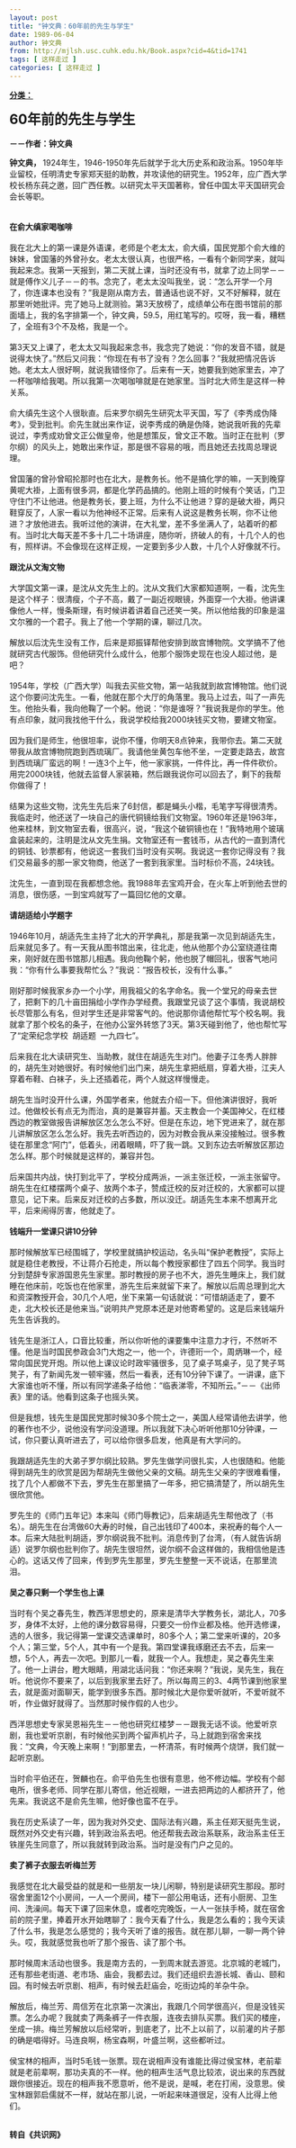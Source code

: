 ```yaml
---
layout: post
title: "钟文典：60年前的先生与学生"
date: 1989-06-04
author: 钟文典
from: http://mjlsh.usc.cuhk.edu.hk/Book.aspx?cid=4&tid=1741
tags: [ 这样走过 ]
categories: [ 这样走过 ]
---
```


<div style="margin: 15px 10px 10px 0px;">
 <div>
  <span id="ctl00_ContentPlaceHolder1_chapter1_SubjectLabel" style="font-weight:bold;text-decoration:underline;">
   分类：
  </span>
 </div>
 <p>
  <strong>
   <font size="5">
    60年前的先生与学生
    <br/>
   </font>
   <br/>
   －－作者：钟文典
  </strong>
 </p>
 <p>
  <strong>
   钟文典，
  </strong>
  1924年生，1946-1950年先后就学于北大历史系和政治系。1950年毕业留校，任明清史专家郑天挺的助教，并攻读他的研究生。1952年，应广西大学校长杨东莼之邀，回广西任教。以研究太平天国著称，曾任中国太平天国研究会会长等职。
  <br/>
  <br/>
  <br/>
  <strong>
   在俞大缜家喝咖啡
   <br/>
  </strong>
  <br/>
  我在北大上的第一课是外语课，老师是个老太太，俞大缜，国民党那个俞大维的妹妹，曾国藩的外曾孙女。老太太很认真，也很严格，一看有个新同学来，就叫我起来念。我第一天报到，第二天就上课，当时还没有书，就拿了边上同学－－就是傅作义儿子－－的书。念完了，老太太没叫我坐，说：“怎么开学一个月了，你连课本也没有？”我是刚从南方去，普通话也说不好，又不好解释，就在那里听她批评。完了她马上就测验。第3天放榜了，成绩单公布在图书馆前的那面墙上，我的名字排第一个，钟文典，59.5，用红笔写的。哎呀，我一看，糟糕了，全班有3个不及格，我是一个。
  <br/>
  <br/>
  第3天又上课了，老太太又叫我起来念书，我念完了她说：“你的发音不错，就是说得太快了。”然后又问我：“你现在有书了没有？怎么回事？”我就把情况告诉她。老太太人很好啊，就说我错怪你了。后来有一天，她要我到她家里去，冲了一杯咖啡给我喝。所以我第一次喝咖啡就是在她家里。当时北大师生是这样一种关系。
  <br/>
  <br/>
  俞大缜先生这个人很耿直。后来罗尔纲先生研究太平天国，写了《李秀成伪降考》，受到批判。俞先生就出来作证，说李秀成的确是伪降，她说我听我的先辈说过，李秀成劝曾文正公做皇帝，他是想策反，曾文正不敢。当时正在批判（罗尔纲）的风头上，她敢出来作证，那是很不容易的哦，而且她还去找周总理说理。
  <br/>
  <br/>
  曾国藩的曾孙曾昭抡那时也在北大，是教务长。他不是搞化学的嘛，一天到晚穿黄呢大褂，上面有很多洞，都是化学药品搞的。他刚上班的时候有个笑话，门卫守住门不让他进。他是教务长，要上班，为什么不让他进？穿的是破大褂，两只鞋穿反了，人家一看以为他神经不正常。后来有人说这是教务长啊，你不让他进？才放他进去。我听过他的演讲，在大礼堂，差不多坐满人了，站着听的都有。当时北大每天差不多十几二十场讲座，随你听，挤破人的有，十几个人的也有，照样讲。不会像现在这样正规，一定要到多少人数，十几个人好像就不行。
  <br/>
  <br/>
  <strong>
   跟沈从文淘文物
   <br/>
  </strong>
  <br/>
  大学国文第一课，是沈从文先生上的。沈从文我们大家都知道啊，一看，沈先生是这个样子：很清瘦，个子不高，戴了一副近视眼镜，外面穿一个大褂。他讲课像他人一样，慢条斯理，有时候讲着讲着自己还笑一笑。所以他给我的印象是温文尔雅的一个君子。我上了他一个学期的课，聊过几次。
  <br/>
  <br/>
  解放以后沈先生没有工作，后来是郑振铎帮他安排到故宫博物院。文学搞不了他就研究古代服饰。但他研究什么成什么，他那个服饰史现在也没人超过他，是吧？
  <br/>
  <br/>
  1954年，学校（广西大学）叫我去买些文物，第一站我就到故宫博物馆。他们说这个你要问沈先生。一看，他就在那个大厅的角落里。我马上过去，叫了一声先生。他抬头看，我向他鞠了一个躬。他说：“你是谁呀？”我说我是你的学生。他有点印象，就问我找他干什么，我说学校给我2000块钱买文物，要建文物室。
  <br/>
  <br/>
  因为我们是师生，他很坦率，说你不懂，你明天8点钟来，我带你去。第二天就带我从故宫博物院跑到西琉璃厂。我请他坐黄包车他不坐，一定要走路去，故宫到西琉璃厂蛮远的啊！一连3个上午，他一家家挑，一件件比，再一件件砍价。用完2000块钱，他就去监督人家装箱，然后跟我说你可以回去了，剩下的我帮你做得了！
  <br/>
  <br/>
  结果为这些文物，沈先生先后来了6封信，都是蝇头小楷，毛笔字写得很清秀。我临走时，他还送了一块自己的唐代铜镜给我们文物室。1960年还是1963年，他来桂林，到文物室去看，很高兴，说，“我这个破铜镜也在！”我特地用个玻璃盒装起来的，注明是沈从文先生捐。文物室还有一套钱币，从古代的一直到清代的铜钱、钞票都有，他说这一套我们当时没有买啊。我说这一套你记得没有？我们交易最多的那一家文物商，他送了一套到我家里。当时标价不高，24块钱。
  <br/>
  <br/>
  沈先生，一直到现在我都想念他。我1988年去宝鸡开会，在火车上听到他去世的消息，很伤感，一到宝鸡就写了一篇回忆他的文章。
  <br/>
  <br/>
  <strong>
   请胡适给小学题字
   <br/>
  </strong>
  <br/>
  1946年10月，胡适先生主持了北大的开学典礼，那是我第一次见到胡适先生，后来就见多了。有一天我从图书馆出来，往北走，他从他那个办公室绕道往南来，刚好就在图书馆那儿相遇。我向他鞠个躬，他也脱了帽回礼，很客气地问我：“你有什么事要我帮忙么？”我说：“报告校长，没有什么事。”
  <br/>
  <br/>
  刚好那时候我家乡办一个小学，用我祖父的名字命名。我一个堂兄的母亲去世了，把剩下的几十亩田捐给小学作办学经费。我跟堂兄谈了这个事情，我说胡校长尽管那么有名，但对学生还是非常客气的。他说那你请他帮忙写个校名啊。我就拿了那个校名的条子，在他办公室外转悠了3天。第3天碰到他了，他也帮忙写了“定荣纪念学校  胡适题  一九四七”。
  <br/>
  <br/>
  后来我在北大读研究生、当助教，就住在胡适先生对门。他妻子江冬秀人胖胖的，胡先生对她很好。有时候他们出门来，胡先生拿把纸扇，穿着大褂，江夫人穿着布鞋、白袜子，头上还插着花，两个人就这样慢慢走。
  <br/>
  <br/>
  胡先生当时没开什么课，外国学者来，他就去介绍一下。但他演讲很好，我听过。他做校长有点无为而治，真的是兼容并蓄。天主教会一个美国神父，在红楼西边的教室做报告讲解放区怎么怎么不好。但是在东边，地下党进来了，就在那儿讲解放区怎么怎么好。我先去听西边的，因为对教会我从来没接触过。很多教徒在那里念“阿门”，低着头，闭着眼睛，吓了我一跳。又到东边去听解放区那边怎么样。那个时候就是这样的，兼容并包。
  <br/>
  <br/>
  后来国共内战，快打到北平了，学校分成两派，一派主张迁校，一派主张留守。胡先生在红楼摆两个桌子、放两个本子，赞成迁校的反对迁校的，大家都可以提意见，记下来。后来反对迁校的占多数，所以没迁。胡适先生本来不想离开北平，后来闹得厉害，他就走了。
  <br/>
  <br/>
  <strong>
   钱端升一堂课只讲10分钟
   <br/>
  </strong>
  <br/>
  那时候解放军已经围城了，学校里就搞护校运动，名头叫“保护老教授”，实际上就是稳住老教授，不让蒋介石抢走，所以每个教授家都住了四五个同学。我当时分到楚辞专家游国恩先生家里。那时教授的房子也不大，游先生睡床上，我们就睡在他床前，吃饭也在他家里，游先生后来就留下来了。解放以后周总理到北大和资深教授开会，30几个人吧，坐下来第一句话就说：“可惜胡适走了，要不走，北大校长还是他来当。”说明共产党原本还是对他寄希望的。这是后来钱端升先生告诉我的。
  <br/>
  <br/>
  钱先生是浙江人，口音比较重，所以你听他的课要集中注意力才行，不然听不懂。他是当时国民参政会3门大炮之一，他一个，许德珩一个，周炳琳一个，经常向国民党开炮。所以他上课议论时政牢骚很多，见了桌子骂桌子，见了凳子骂凳子，有了新闻先发一顿牢骚，然后一看表，还有10分钟下课了。一讲课，底下大家谁也听不懂，所以有同学递条子给他：“临表涕零，不知所云。”－－《出师表》里的话。他看到这条子也摇头笑。
  <br/>
  <br/>
  但是我想，钱先生是国民党那时候30多个院士之一，美国人经常请他去讲学，他的著作也不少，说他没有学问没道理。所以我就下决心听听他那10分钟课，一试，你只要认真听进去了，可以给你很多启发，他真是有大学问的。
  <br/>
  <br/>
  我跟胡适先生的大弟子罗尔纲比较熟。罗先生做学问很扎实，人也很随和。他能得到胡先生的欣赏是因为帮胡先生做他父亲的文稿。胡先生父亲的字很难看懂，找了几个人都做不下去，罗先生在那里搞了一年多，把它搞清楚了，所以胡先生很欣赏他。
  <br/>
  <br/>
  罗先生的《师门五年记》本来叫《师门辱教记》，后来胡适先生帮他改了（书名）。胡先生在台湾做60大寿的时候，自己出钱印了400本，来祝寿的每个人一本。后来大陆批判胡适，罗尔纲说我不批判。消息传到了台湾，（有人就告诉胡适）说罗尔纲也批判你了。胡先生很坦然，说尔纲不会这样做的，我相信他是违心的。这话又传了回来，传到罗先生那里，罗先生整整一天不说话，在那里流泪。
  <br/>
  <br/>
  <strong>
   吴之春只剩一个学生也上课
   <br/>
  </strong>
  <br/>
  当时有个吴之春先生，教西洋思想史的，原来是清华大学教务长，湖北人，70多岁，身体不太好，上他的课分数容易得，只要交一份作业都及格。他开选修课，选的人很多，我记得第一堂课交选课单时，80多个人；第二堂来听课的，20多个人；第三堂，5个人，其中有一个是我。第四堂课我琢磨还去不去，后来一想，5个人，再去一次吧。到那儿一看，就我一个人。我想走，吴之春先生来了。他一上讲台，瞪大眼睛，用湖北话问我：“你还来啊？”我说，吴先生，我在听。他说你不要来了，以后到我家里去好了。所以每周三的3、4两节课到他家里去，就是面对面聊天，能学到很多东西。那时候北大是你爱听就听，不爱听就不听，作业做好就得了。当然那时候作假的人也少。
  <br/>
  <br/>
  西洋思想史专家吴恩裕先生－－他也研究红楼梦－－跟我无话不谈。他爱听京剧，我也爱听京剧，有时候他买到两个留声机片子，马上就跑到宿舍来找我：“文典，今天晚上来啊！”到那里去，一杯清茶，有时候两个烧饼，我们就一起听京剧。
  <br/>
  <br/>
  当时俞平伯还在，贺麟也在。俞平伯先生也很有意思，他不修边幅。学校有个邮电所，很多老师、同学在那儿寄信，他近视眼，一进去把两边的人都挤开了，他先来。我说这不是俞先生嘛，他好像也蛮不在乎。
  <br/>
  <br/>
  我在历史系读了一年，因为我对外交史、国际法有兴趣，系主任郑天挺先生说，既然对外交史有兴趣，转到政治系去吧。他还帮我去政治系联系，政治系主任王铁崖先生同意了，所以我就转到政治系。当时是没有门户之见的。
  <br/>
  <br/>
  <strong>
   卖了裤子衣服去听梅兰芳
   <br/>
  </strong>
  <br/>
  我感觉在北大最受益的就是和一些朋友一块儿闲聊，特别是读研究生那段。那时宿舍里面12个小房间，一人一个房间，楼下一部公用电话，还有小厨房、卫生间、洗澡间。每天下课了回来休息，或者吃完晚饭，一人一张扶手椅，就在宿舍前的院子里，捧着开水开始瞎聊了：我今天看了什么，我是怎么看的；我今天读了什么书，我是怎么感觉的；我今天听了谁的报告。就在那儿聊，一聊一两个钟头。哎，我就感觉我也听了那个报告、读了那个书。
  <br/>
  <br/>
  那时候周末活动也很多。我是南方去的，一到周末就去游览。北京城的老城门，还有那些老街道、老市场、庙会，我都去过。我们还组织去游长城、香山、颐和园。有时候去听京剧、相声，有时候去赶庙会，吃街边炖的羊杂牛杂。
  <br/>
  <br/>
  解放后，梅兰芳、周信芳在北京第一次演出，我跟几个同学很高兴，但是没钱买票。怎么办呢？我就卖了两条裤子一件衣服，连夜去排队买票。我们买的楼座，坐成一排。梅兰芳解放以后经常听，到底老了，比不上以前了，以前灌的片子那的确是唱得好。马连良啊，杨宝森啊，叶盛兰啊，这些都听过。
  <br/>
  <br/>
  侯宝林的相声，当时5毛钱一张票。现在说相声没有谁能比得过侯宝林，老前辈就是老前辈啊，那功夫真的不一样。他的相声生活气息比较浓，说出来的东西就跟你很接近。现在的相声我不愿意听，他不是说，是喊，老在打闹，没意思。侯宝林跟郭启儒就不一样，就站在那儿说，一听起来味道很足，没有人比得上他们。
 </p>
 <p>
  <br/>
  <strong>
   转自《共识网》
  </strong>
 </p>
</div>

